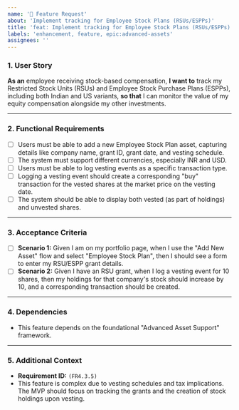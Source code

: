 ```yaml
---
name: '🚀 Feature Request'
about: 'Implement tracking for Employee Stock Plans (RSUs/ESPPs)'
title: 'feat: Implement tracking for Employee Stock Plans (RSUs/ESPPs)'
labels: 'enhancement, feature, epic:advanced-assets'
assignees: ''
---
```


### 1. User Story

**As an** employee receiving stock-based compensation,
**I want to** track my Restricted Stock Units (RSUs) and Employee Stock Purchase Plans (ESPPs), including both Indian and US variants,
**so that** I can monitor the value of my equity compensation alongside my other investments.

---

### 2. Functional Requirements

*   [ ] Users must be able to add a new Employee Stock Plan asset, capturing details like company name, grant ID, grant date, and vesting schedule.
*   [ ] The system must support different currencies, especially INR and USD.
*   [ ] Users must be able to log vesting events as a specific transaction type.
*   [ ] Logging a vesting event should create a corresponding "buy" transaction for the vested shares at the market price on the vesting date.
*   [ ] The system should be able to display both vested (as part of holdings) and unvested shares.

---

### 3. Acceptance Criteria

*   [ ] **Scenario 1:** Given I am on my portfolio page, when I use the "Add New Asset" flow and select "Employee Stock Plan", then I should see a form to enter my RSU/ESPP grant details.
*   [ ] **Scenario 2:** Given I have an RSU grant, when I log a vesting event for 10 shares, then my holdings for that company's stock should increase by 10, and a corresponding transaction should be created.

---

### 4. Dependencies

*   This feature depends on the foundational "Advanced Asset Support" framework.

---

### 5. Additional Context

*   **Requirement ID:** `(FR4.3.5)`
*   This feature is complex due to vesting schedules and tax implications. The MVP should focus on tracking the grants and the creation of stock holdings upon vesting.

